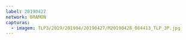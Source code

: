 ```yaml
---
label: 20190427
network: BRAMON
capturas:
  - imagem: TLP3/2019/201904/20190427/M20190428_084413_TLP_3P.jpg
---
```

